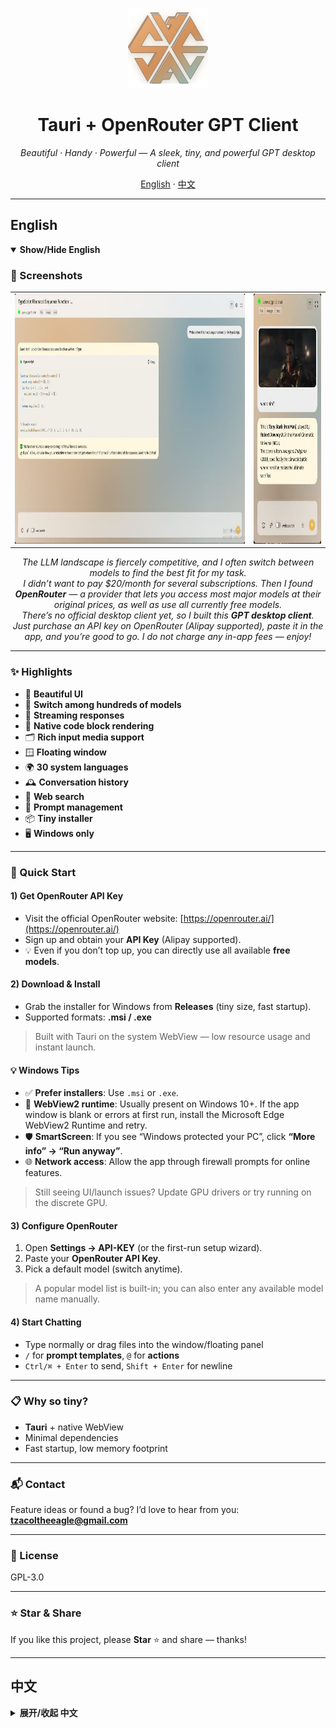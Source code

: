 <p align="center">
  <img src="./images/icon.png" alt="App Icon" width="128" />
</p>

<h1 align="center">Tauri + OpenRouter GPT Client</h1>

<p align="center">
  <em>Beautiful · Handy · Powerful — A sleek, tiny, and powerful GPT desktop client</em>
</p>

<p align="center">
  <a href="#english">English</a> ·
  <a href="#中文">中文</a>
</p>

---

## English

<details open id="english">
<summary><strong>Show/Hide English</strong></summary>

### 📸 Screenshots

<table>
  <tr>
    <td><img src="./images/full.jpg" alt="Full Screen" height="400" /></td>
    <td><img src="./images/small.jpg" alt="Compact Screen" height="400" /></td>
  </tr>
</table>

<p align="center">
  <em>
    The LLM landscape is fiercely competitive, and I often switch between models to find the best fit for my task.<br/>
    I didn’t want to pay $20/month for several subscriptions. Then I found <b>OpenRouter</b> — a provider that lets you access most major models at their original prices, as well as use all currently free models.<br/>
    There’s no official desktop client yet, so I built this <b>GPT desktop client</b>.<br/>
    Just purchase an API key on OpenRouter (Alipay supported), paste it in the app, and you’re good to go. I do not charge any in-app fees — enjoy!
  </em>
</p>

---

### ✨ Highlights

- 🎨 **Beautiful UI**
- 🔁 **Switch among hundreds of models**
- 🌊 **Streaming responses**
- 🧱 **Native code block rendering**
- 🗂️ **Rich input media support**
- 🪟 **Floating window**
- 🌍 **30 system languages**
- 🕰️ **Conversation history**
- 🔎 **Web search**
- 🧩 **Prompt management**
- 📦 **Tiny installer**
- 🖥️ **Windows only**

---

### 🚀 Quick Start

#### 1) Get OpenRouter API Key
- Visit the official OpenRouter website: [https://openrouter.ai/](https://openrouter.ai/)  
- Sign up and obtain your **API Key** (Alipay supported).  
- 💡 Even if you don’t top up, you can directly use all available **free models**.

#### 2) Download & Install
- Grab the installer for Windows from **Releases** (tiny size, fast startup).  
- Supported formats: **.msi / .exe**

> Built with Tauri on the system WebView — low resource usage and instant launch.

#### 💡 Windows Tips
- ✅ **Prefer installers**: Use `.msi` or `.exe`.
- 🧩 **WebView2 runtime**: Usually present on Windows 10+. If the app window is blank or errors at first run, install the Microsoft Edge WebView2 Runtime and retry.
- 🛡️ **SmartScreen**: If you see “Windows protected your PC”, click **“More info” → “Run anyway”**.
- 🌐 **Network access**: Allow the app through firewall prompts for online features.

> Still seeing UI/launch issues? Update GPU drivers or try running on the discrete GPU.

#### 3) Configure OpenRouter
1. Open **Settings → API-KEY** (or the first-run setup wizard).  
2. Paste your **OpenRouter API Key**.  
3. Pick a default model (switch anytime).  

> A popular model list is built-in; you can also enter any available model name manually.  

#### 4) Start Chatting
- Type normally or drag files into the window/floating panel  
- `/` for **prompt templates**, `@` for **actions**  
- `Ctrl/⌘ + Enter` to send, `Shift + Enter` for newline

---

### 📋 Why so tiny?

- **Tauri** + native WebView  
- Minimal dependencies  
- Fast startup, low memory footprint

---

### 📬 Contact

Feature ideas or found a bug? I’d love to hear from you:  
**tzacoltheeagle@gmail.com**

---

### 📝 License

GPL-3.0

---

### ⭐ Star & Share

If you like this project, please **Star** ⭐ and share — thanks!

</details>

---

## 中文

<details id="中文">
<summary><strong>展开/收起 中文</strong></summary>

### 📸 截图

<table>
  <tr>
    <td><img src="./images/full.jpg" alt="全屏" height="400" /></td>
    <td><img src="./images/small.jpg" alt="紧凑模式" height="400" /></td>
  </tr>
</table>

<p align="center">
  <em>
    现在的 LLM 竞争异常激烈，我常常需要在多个模型之间切换，以便为当下任务选择最合适的那个。<br/>
    但我并不想为不同模型分别支付每月 20 美金的订阅费用。直到我发现了 <b>OpenRouter</b> —— 你可以用一个 API Key、以原价调用几乎所有主流大模型的服务商，以及使用当前正在免费的所有模型。<br/>
    他们虽未推出官方桌面客户端，但我已经迫不及待，于是开发了这款 <b>GPT 桌面客户端</b>。<br/>
    你只需在 OpenRouter 官网申请 API Key（支持支付宝），在应用内粘贴配置即可开始使用；本人不会在应用内收取任何费用。现在就享受它吧！
  </em>
</p>

---

### ✨ 核心特性

- 🎨 **优雅美观的 UI**
- 🔁 **支持数百个模型自由切换**
- 🌊 **流式响应**
- 🧱 **原生代码块渲染**
- 🗂️ **多种输入媒体支持**
- 🪟 **悬浮窗**
- 🌍 **30 种系统语言**
- 🕰️ **历史记录**
- 🔎 **联网搜索**
- 🧩 **提示词管理**
- 📦 **超小安装包**
- 🖥️ **仅支持 Windows**

---

### 🚀 快速上手

#### 1) 获取 OpenRouter API Key
- 打开 OpenRouter 官网：[https://openrouter.ai/](https://openrouter.ai/)  
- 注册账号并申请 **API Key**（支持支付宝）。  
- 💡 即使不充值，你也可以直接使用所有可用的**免费模型**。

#### 2) 下载与安装
- 前往 **Releases** 页面下载 Windows 安装包（体积小、启动快）。  
- 支持格式：**.msi / .exe**

> Tauri 基于系统 WebView，资源占用低、启动飞快。

#### 💡 Windows 平台提示
- ✅ **优先使用安装包**：`.msi` 或 `.exe`。  
- 🧩 **WebView2 运行时**：Windows 10+ 通常已内置；若首次启动空白或报错，请安装 Microsoft Edge WebView2 Runtime 后重试。  
- 🛡️ **SmartScreen 提示**：如遇“Windows 保护你的电脑”，点击 **“更多信息” → “仍要运行”**。  
- 🌐 **联网权限**：首次使用联网搜索等功能时，如弹出防火墙提示，请允许应用访问网络。

> 若仍有启动/显示问题，可尝试更新显卡驱动或切换到独显运行。

#### 3) 配置 OpenRouter Key
1. 在应用内打开 **设置 → API-KEY**（或首次启动的引导页）  
2. 粘贴你的 **OpenRouter API Key**  
3. 选择默认模型（可随时切换）  

> 内置热门模型清单，也支持手动输入任意可用模型名称。  

#### 4) 开始对话
- 直接输入问题，或拖拽文件到窗口/悬浮窗  
- 使用 `/` 呼出**提示词模板**，或 `@` 选择**常用指令**  
- `Ctrl/⌘ + Enter` 发送，`Shift + Enter` 换行

---

### 📋 为什么这么小？

- **Tauri** + 原生 WebView  
- 依赖极简  
- 启动快、内存占用低

---

### 📬 交流与反馈

欢迎提交**功能建议**或**Bug 反馈**：  
**tzacoltheeagle@gmail.com**

---

### 📝 许可

GPL-3.0

---

### ⭐ Star & Share

如果这个项目对你有帮助，欢迎 **Star** ⭐ 并分享给同事朋友！

</details>
